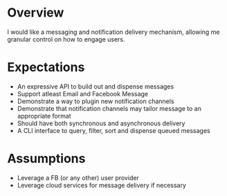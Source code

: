 # Overview

I would like a messaging and notification delivery mechanism, allowing me granular control on how to engage users.

# Expectations

- An expressive API to build out and dispense messages 
- Support atleast Email and Facebook Message 
- Demonstrate a way to plugin new notification channels
- Demonstrate that notification channels may tailor message to an appropriate format
- Should have both synchronous and asynchronous delivery
- A CLI interface to query, filter, sort and dispense queued messages

# Assumptions

- Leverage a FB (or any other) user provider
- Leverage cloud services for message delivery if necessary
